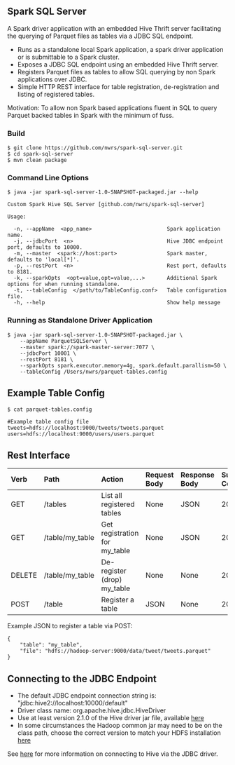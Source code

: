 ## Spark SQL Server

A Spark driver application with an embedded Hive Thrift server facilitating the querying of Parquet files as tables via a JDBC SQL endpoint. 

* Runs as a standalone local Spark application, a spark driver application or is submittable to a Spark cluster.  
* Exposes a JDBC SQL endpoint using an embedded Hive Thrift server.
* Registers Parquet files as tables to allow SQL querying by non Spark applications over JDBC.
* Simple HTTP REST interface for table registration, de-registration and listing of registered tables.

Motivation: To allow non Spark based applications fluent in SQL to query Parquet backed tables in Spark with the minimum of fuss.

### Build
```
$ git clone https://github.com/nwrs/spark-sql-server.git
$ cd spark-sql-server
$ mvn clean package
```

### Command Line Options
```
$ java -jar spark-sql-server-1.0-SNAPSHOT-packaged.jar --help

Custom Spark Hive SQL Server [github.com/nwrs/spark-sql-server]

Usage:

  -n, --appName  <app_name>                        Spark application name.
  -j, --jdbcPort  <n>                              Hive JDBC endpoint port, defaults to 10000.
  -m, --master  <spark://host:port>                Spark master, defaults to 'local[*]'.
  -p, --restPort  <n>                              Rest port, defaults to 8181.
  -k, --sparkOpts  <opt=value,opt=value,...>       Additional Spark options for when running standalone.
  -t, --tableConfig  </path/to/TableConfig.conf>   Table configuration file.
  -h, --help                                       Show help message
```

### Running as Standalone Driver Application
```
$ java -jar spark-sql-server-1.0-SNAPSHOT-packaged.jar \
    --appName ParquetSQLServer \
    --master spark://spark-master-server:7077 \
    --jdbcPort 10001 \
    --restPort 8181 \
    --sparkOpts spark.executor.memory=4g, spark.default.parallism=50 \
    --tableConfig /Users/nwrs/parquet-tables.config
```  
## Example Table Config
```
$ cat parquet-tables.config

#Example table config file
tweets=hdfs://localhost:9000/tweets/tweets.parquet
users=hdfs://localhost:9000/users/users.parquet 

```
## Rest Interface

| Verb          | Path            |         Action             | Request Body | Response Body | Success Code |
| :------------- | :--------------- | :-------------------------- | :--- | :--- | :--- |
| GET           | /tables         | List all registered tables | None | JSON | 200 |
| GET           | /table/my_table | Get registration for my_table | None | JSON |  200 |
| DELETE        | /table/my_table | De-register (drop) my_table| None | None | 202 |
| POST          | /table          | Register a table | JSON | None | 202 |

Example JSON to register a table via POST:
```
{
    "table": "my_table",
    "file": "hdfs://hadoop-server:9000/data/tweet/tweets.parquet"
}
```

## Connecting to the JDBC Endpoint
 
* The default JDBC endpoint connection string is: "jdbc:hive2://localhost:10000/default"
* Driver class name: org.apache.hive.jdbc.HiveDriver
* Use at least version 2.1.0 of the Hive driver jar file, available [here](http://www.mvnrepository.com/artifact/org.apache.hive/hive-jdbc)
* In some circumstances the Hadoop common jar may need to be on the class path, choose the correct version to match your HDFS installation [here](https://mvnrepository.com/artifact/org.apache.hadoop/hadoop-common)

See [here](https://cwiki.apache.org/confluence/display/Hive/HiveServer2+Clients#HiveServer2Clients-JDBC) for more information on connecting to Hive via the JDBC driver.


